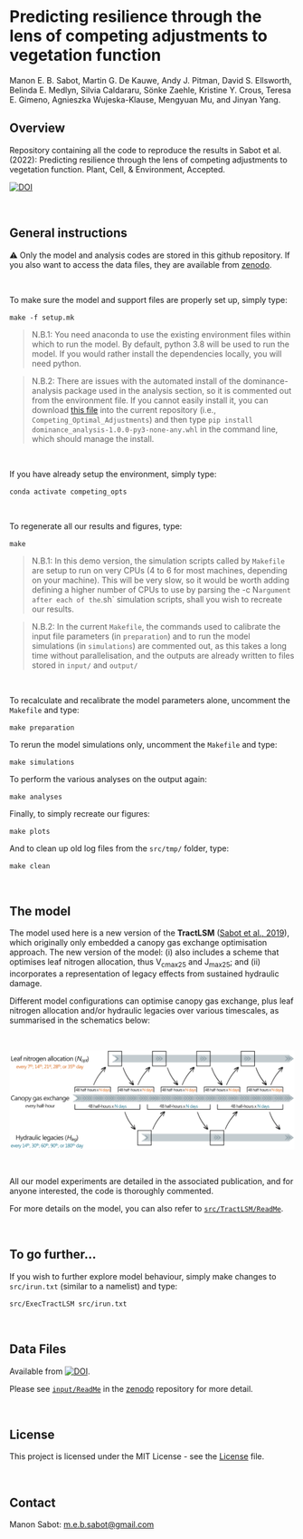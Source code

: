 # Predicting resilience through the lens of competing adjustments to vegetation function

Manon E. B. Sabot, Martin G. De Kauwe, Andy J. Pitman, David S. Ellsworth,
Belinda E. Medlyn, Silvia Caldararu, Sönke Zaehle, Kristine Y. Crous,
Teresa E. Gimeno, Agnieszka Wujeska-Klause, Mengyuan Mu, and Jinyan Yang.

## Overview

Repository containing all the code to reproduce the results in
Sabot et al. (2022): Predicting resilience through the lens of competing
adjustments to vegetation function. Plant, Cell, & Environment, Accepted.

[![DOI](https://zenodo.org/badge/459691377.svg)](https://zenodo.org/badge/latestdoi/459691377)

&nbsp;

## General instructions

⚠ Only the model and analysis codes are stored in this github repository.
If you also want to access the data files, they are available from
[zenodo](https://zenodo.org/badge/latestdoi/459691377).

&nbsp;

To make sure the model and support files are properly set up, simply type:
```
make -f setup.mk
```
> N.B.1: You need anaconda to use the existing environment files within which
> to run the model. By default, python 3.8 will be used to run the model.
> If you would rather install the dependencies locally, you will need python.

> N.B.2: There are issues with the automated install of the dominance-analysis
> package used in the analysis section, so it is commented out from the
> environment file. If you cannot easily install it, you can download
> [this file](https://github.com/dominance-analysis/dominance-analysis/raw/master/dominance_analysis/dist/dominance_analysis-1.0.0-py3-none-any.whl)
> into the current repository (i.e., `Competing_Optimal_Adjustments`) and then
> type `pip install dominance_analysis-1.0.0-py3-none-any.whl` in the command
> line, which should manage the install.

&nbsp;

If you have already setup the environment, simply type:
```
conda activate competing_opts
```

&nbsp;

To regenerate all our results and figures, type:

```
make
```

> N.B.1: In this demo version, the simulation scripts called by `Makefile` are
> setup to run on very CPUs (4 to 6 for most machines, depending on your
> machine). This will be very slow, so it would be worth adding defining a
> higher number of CPUs to use by parsing the -c N` argument after each of
> the `.sh` simulation scripts, shall you wish to recreate our results.

> N.B.2: In the current `Makefile`, the commands used to calibrate the input
> file parameters (in `preparation`) and to run the model simulations (in
> `simulations`) are commented out, as this takes a long time without
> parallelisation, and the outputs are already written to files stored in
> `input/` and `output/`

&nbsp;

To recalculate and recalibrate the model parameters alone, uncomment the
`Makefile` and type:

```
make preparation
```

To rerun the model simulations only, uncomment the `Makefile` and type:

```
make simulations
```

To perform the various analyses on the output again:

```
make analyses
```

Finally, to simply recreate our figures:

```
make plots
```

And to clean up old log files from the `src/tmp/` folder, type:
```
make clean
```

&nbsp;

## The model

The model used here is a new version of the **TractLSM**
([Sabot et al., 2019](https://doi.org/10.5281/zenodo.3566722)), which
originally only embedded a canopy gas exchange optimisation approach. The new
version of the model: (i) also includes a scheme that optimises leaf nitrogen
allocation, thus V<sub>cmax25</sub> and J<sub>max25</sub>; and (ii)
incorporates a representation of legacy effects from sustained hydraulic
damage.

Different model configurations can optimise canopy gas exchange, plus leaf
nitrogen allocation and/or hydraulic legacies over various timescales, as
summarised in the schematics below:

&nbsp;

![alt text](src/extra/model_configurations.png)

&nbsp;

All our model experiments are detailed in the associated publication, and for
anyone interested, the code is thoroughly commented.

For more details on the model, you can also refer to
[`src/TractLSM/ReadMe`](src/TractLSM/ReadMe.md).

&nbsp;

## To go further...

If you wish to further explore model behaviour, simply make changes to
`src/irun.txt` (similar to a namelist) and type:

```
src/ExecTractLSM src/irun.txt
```
&nbsp;

## Data Files

Available from
[![DOI](https://zenodo.org/badge/459691377.svg)](https://zenodo.org/badge/latestdoi/459691377).

Please see [`input/ReadMe`](input/ReadMe.md) in the
[zenodo](https://zenodo.org/badge/latestdoi/459691377) repository for more
detail.

&nbsp;

## License

This project is licensed under the MIT License - see the [License](License)
file.

&nbsp;

## Contact

Manon Sabot: [m.e.b.sabot@gmail.com](mailto:m.e.b.sabot@gmail.com?subject=[Competing_Optimisations]%20Source%20Han%20Sans)
